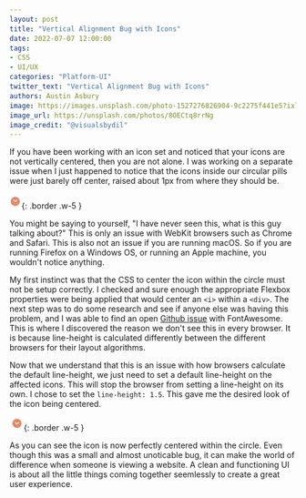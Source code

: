 ```yaml
---
layout: post
title: "Vertical Alignment Bug with Icons"
date: 2022-07-07 12:00:00
tags:
- CSS
- UI/UX
categories: "Platform-UI"
twitter_text: "Vertical Alignment Bug with Icons"
authors: Austin Asbury
image: https://images.unsplash.com/photo-1527276826904-9c2275f441e5?ixlib=rb-1.2.1&ixid=MnwxMjA3fDB8MHxwaG90by1wYWdlfHx8fGVufDB8fHx8&auto=format&fit=crop&w=1171&q=80
image_url: https://unsplash.com/photos/8OECtq8rrNg
image_credit: "@visualsbydil"
---
```


If you have been working with an icon set and noticed that your icons are not vertically centered, then you are not alone. I was working on a separate issue when I just happened to notice that the icons inside our circular pills were just barely off center, raised about 1px from where they should be. 

![off center icon](/images/vertical-alignment-bug-with-icons/raised-carrot.png){: .border .w-5 }

You might be saying to yourself, "I have never seen this, what is this guy talking about?" This is only an issue with WebKit browsers such as Chrome and Safari. This is also not an issue if you are running macOS. So if you are running Firefox on a Windows OS, or running an Apple machine, you wouldn't notice anything. 

My first instinct was that the CSS to center the icon within the circle must not be setup correctly. I checked and sure enough the appropriate Flexbox properties were being applied that would center an `<i>` within a `<div>`. The next step was to do some research and see if anyone else was having this problem, and I was able to find an open <a href="https://github.com/FortAwesome/Font-Awesome/issues/16495">Github issue</a> with FontAwesome. This is where I discovered the reason we don't see this in every browser. It is because line-height is calculated differently between the different browsers for their layout algorithms. 

Now that we understand that this is an issue with how browsers calculate the default line-height, we just need to set a default line-height on the affected icons. This will stop the browser from setting a line-height on its own. I chose to set the `line-height: 1.5`. This gave me the desired look of the icon being centered. 

![centered icon](/images/vertical-alignment-bug-with-icons/centered-icon.png){: .border .w-5 }

As you can see the icon is now perfectly centered within the circle. Even though this was a small and almost unoticable bug, it can make the world of difference when someone is viewing a website. A clean and functioning UI is about all the little things coming together seemlessly to create a great user experience.
